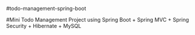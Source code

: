 #todo-management-spring-boot

#Mini Todo Management Project using Spring Boot + Spring MVC + Spring Security + Hibernate + MySQL
